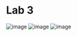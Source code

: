 # Lab 3 
![image](https://user-images.githubusercontent.com/91877111/162808795-f828cc8f-7aa1-446b-8930-fe62a87ac8bb.png)
![image](https://user-images.githubusercontent.com/91877111/162808865-6e941815-d4bb-4d4a-9fff-5e563b31a3fc.png)
![image](https://user-images.githubusercontent.com/91877111/162808970-9ee853e3-0224-4808-be38-9131bc304edd.png)
